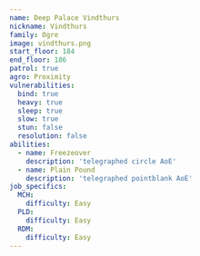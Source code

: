 ```yaml
---
name: Deep Palace Vindthurs
nickname: Vindthurs
family: Ogre
image: vindthurs.png
start_floor: 184
end_floor: 186
patrol: true
agro: Proximity
vulnerabilities:
  bind: true
  heavy: true
  sleep: true
  slow: true
  stun: false
  resolution: false
abilities:
  - name: Freezeover
    description: 'telegraphed circle AoE'
  - name: Plain Pound
    description: 'telegraphed pointblank AoE'
job_specifics:
  MCH:
    difficulty: Easy
  PLD:
    difficulty: Easy
  RDM:
    difficulty: Easy
---
```

